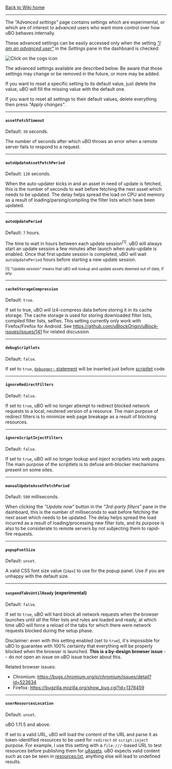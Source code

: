 [Back to Wiki home](https://github.com/gorhill/uBlock/wiki)

***

The _"Advanced settings"_ page contains settings which are experimental, or which are of interest to advanced users who want more control over how uBO behaves internally.

These advanced settings can be easily accessed only when the setting [_"I am an advanced user"_](https://github.com/gorhill/uBlock/wiki/Advanced-user-features) in the _Settings_ pane in the dashboard is checked:

![Click on the _cogs_ icon](https://cloud.githubusercontent.com/assets/585534/20042797/2800dcd4-a44e-11e6-9bc8-a5e0c960262c.png)

The advanced settings available are described below. Be aware that those settings may change or be removed in the future, or more may be added.

If you want to reset a specific setting to its defautl value, just delete the value, uBO will fill the missing value with the default one.

If you want to reset all settings to their default values, delete everything then press _"Apply changes"_.

***

#### `assetFetchTimeout`

Default: `30` seconds.

The number of seconds after which uBO throws an error when a remote server fails to respond to a request.

***

#### `autoUpdateAssetFetchPeriod`

Default: `120` seconds.

When the auto-updater kicks in and an asset in need of update is fetched, this is the number of seconds to wait before fetching the next asset which needs to be updated. The delay helps spread the load on CPU and memory as a result of loading/parsing/compiling the filter lists which have been updated.

***

#### `autoUpdatePeriod`

Default: `7` hours.

The time to wait in hours between each update session<sup>[1]</sup>. uBO will always start an update session a few minutes after launch when auto-update is enabled. Once that first update session is completed, uBO will wait `autoUpdatePeriod` hours before starting a new update session.

<sub>[1] "Update session" means that uBO will lookup and update assets deemed out of date, if any.</sub>

***

#### `cacheStorageCompression`

Default: `true`.

If set to true, uBO will lz4-compress data before storing it in its cache storage. The cache storage is used for storing downloaded filter lists, compiled filter lists, selfies. This setting currently only work with Firefox/Firefox for Android. See https://github.com/uBlockOrigin/uBlock-issues/issues/141 for related discussion.



***

#### `debugScriptlets`

Default: `false`.

If set to `true`, [`debugger;` statement](https://developer.mozilla.org/en-US/docs/Web/JavaScript/Reference/Statements/debugger) will be inserted just before [scriptlet](https://github.com/gorhill/uBlock/wiki/Static-filter-syntax#scriptlet-injection) code

***

#### `ignoreRedirectFilters`

Default: `false`.

If set to `true`, uBO will no longer attempt to redirect blocked network requests to a local, neutered version of a resource. The main purpose of redirect filters is to minimize web page breakage as a result of blocking resources.

***

#### `ignoreScriptInjectFilters`

Default: `false`.

If set to `true`, uBO will no longer lookup and inject scriptlets into web pages. The main purpose of the scriptlets is to defuse anti-blocker mechanisms present on some sites.

***

#### `manualUpdateAssetFetchPeriod`

Default: `500` milliseconds.

When clicking the _"Update now"_ button in the _"3rd-party filters"_ pane in the dashboard, this is the number of milliseconds to wait before fetching the next asset which needs to be updated. The delay helps spread the load incurred as a result of loading/processing new filter lists, and its purpose is also to be considerate to remote servers by not subjecting them to rapid-fire requests.

***

#### `popupFontSize`

Default: `unset`.

A valid CSS font size value (`14px`) to use for the popup panel. Use if you are unhappy with the default size.

***

#### `suspendTabsUntilReady` (experimental)

Default: `false`.

If set to `true`, uBO will hard block all network requests when the browser launches until _all_ the filter lists and rules are loaded and ready, at which time uBO will force a reload of the tabs for which there were network requests blocked during the setup phase.

Disclaimer: even with this setting enabled (set to `true`), it's impossible for uBO to guarantee with 100% certainty that everything will be properly blocked when the browser is launched. **This is a by-design browser issue** -- do _not_ open an issue on uBO issue tracker about this.

Related browser issues:
- Chromium: <https://bugs.chromium.org/p/chromium/issues/detail?id=523634>
- Firefox: <https://bugzilla.mozilla.org/show_bug.cgi?id=1378459>

***

#### `userResourcesLocation` 

Default: `unset`.

uBO 1.11.5 and above.

If set to a valid URL, uBO will load the content of the URL and parse it as token-identified resources to be used for `redirect` or `script:inject` purpose. For example, I use this setting with a `file:///`-based URL to test resources before publishing them for [uAssets](https://github.com/uBlockOrigin/uAssets). uBO expects valid content such as can be seen in [resources.txt](https://github.com/uBlockOrigin/uAssets/blob/master/filters/resources.txt), anything else will lead to undefined results.